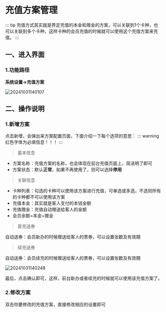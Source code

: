 # 充值方案管理
::: tip
充值方式其实就是界定充值的本金和赠金的方案，可以关联到1个卡种，也可以关联到多个卡种，这样卡种的会员充值的时候就可以使用这个充值方案来充值。
:::
## 一、进入界面
### 1.功能路径
**系统设置->充值方案**

![20241031140107](https://wiki-cdsoft.oss-cn-hangzhou.aliyuncs.com/20241031140107.png)

## 二、操作说明
### 1.新增方案
点击新增，会弹出来方案配置页面，下面介绍一下每个选项的意思：
::: warning
红色字体为必填信息！！！
:::
>基本信息

+ 方案名称：充值方案的名称，也会体现在前台充值页面上，简洁明了即可
+ 方案状态：默认**正常**，如果不再使用了，则可以选择**停用**
>关联信息
+ 卡种列表：勾选的卡种可以使用该方案进行充值，可单选或多选，不选则所有的卡种都不可以使用该方案
+ 充值本金：其实就是客人支付的本钱金额
+ 充值赠金：充值自动赠送给客人的金额
+ 会员余额=本金+赠金
>首充送券

自动送券：会员新办的时候赠送给客人的票券，可以设置张数及有效期

>续充送券

自动送券：会员续充的时候赠送给客人的票券，可以设置张数及有效期


![20241031140248](https://wiki-cdsoft.oss-cn-hangzhou.aliyuncs.com/20241031140248.png)


最后，点击确认即可，这样，前台新办或者续充的时候就可以使用该充值方案了。

### 2.修改方案
双击你要修改的充值方案，直接修改相应的设置即可